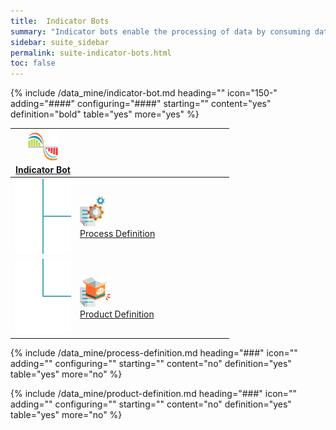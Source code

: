 ```yaml
---
title:  Indicator Bots
summary: "Indicator bots enable the processing of data by consuming datasets others have produced, performing calculations, and outputting a new value-added data product that others may consume."
sidebar: suite_sidebar
permalink: suite-indicator-bots.html
toc: false
---
```


{% include /data_mine/indicator-bot.md heading="" icon="150-" adding="####" configuring="####" starting="" content="yes" definition="bold" table="yes" more="yes" %}

<table class='hierarchyTable'><thead><tr><th><a href='#indicator-bot' data-toggle='tooltip' data-original-title='{{site.data.data_mine.indicator_bot}}'><img src='images/icons/indicator-bot.png' /><br />Indicator Bot</a></th><th></th><th></th><th></th><th></th><th></th><th></th><th></th><th></th><th></th></tr></thead><tbody>
<tr><td><img src='images/icons/tree-connector-fork.png' /></td><td><a href='#process-definition' data-toggle='tooltip' data-original-title='{{site.data.data_mine.process_definition}}'><img src='images/icons/process-definition.png' /><br />Process Definition</a></td><td></td><td></td><td></td><td></td><td></td><td></td><td></td></tr>
<tr><td><img src='images/icons/tree-connector-elbow.png' /></td><td><a href='#product-definition' data-toggle='tooltip' data-original-title='{{site.data.data_mine.product_definition}}'><img src='images/icons/product-definition.png' /><br />Product Definition</a></td><td></td><td></td><td></td><td></td><td></td><td></td><td></td></tr></tbody></table>


{% include /data_mine/process-definition.md heading="###" icon="" adding="" configuring="" starting="" content="no" definition="yes" table="yes" more="no" %}

{% include /data_mine/product-definition.md heading="###" icon="" adding="" configuring="" starting="" content="no" definition="yes" table="yes" more="no" %}